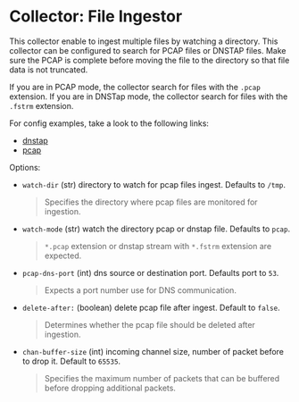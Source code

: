 # Collector: File Ingestor

This collector enable to ingest multiple  files by watching a directory.
This collector can be configured to search for PCAP files or DNSTAP files.
Make sure the PCAP is complete before moving the file to the directory so that file data is not truncated. 

If you are in PCAP mode, the collector search for files with the `.pcap` extension.
If you are in DNSTap mode, the collector search for files with the `.fstrm` extension.

For config examples, take a look to the following links:

- [dnstap](../examples/use-case-14.yml)
- [pcap](../examples/use-case-15.yml)

Options:

- `watch-dir` (str) directory to watch for pcap files ingest. Defaults to `/tmp`.
  > Specifies the directory where pcap files are monitored for ingestion.
- `watch-mode` (str) watch the directory pcap or dnstap file. Defaults to `pcap`.
  >  `*.pcap` extension or dnstap stream with `*.fstrm` extension are expected.
- `pcap-dns-port` (int) dns source or destination port. Defaults port to `53`.
  > Expects a port number use for DNS communication.
- `delete-after:` (boolean) delete pcap file after ingest. Default to `false`.
  > Determines whether the pcap file should be deleted after ingestion.
- `chan-buffer-size` (int) incoming channel size, number of packet before to drop it. Default to `65535`.
  > Specifies the maximum number of packets that can be buffered before dropping additional packets.

